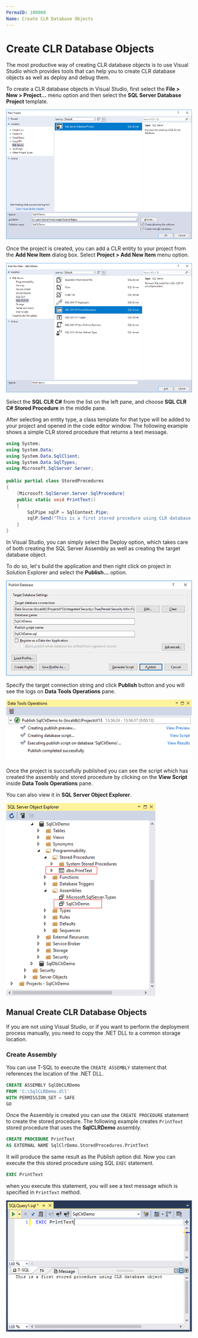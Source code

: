 ```yaml
---
PermaID: 100008
Name: Create CLR Database Objects
---
```


# Create CLR Database Objects

The most productive way of creating CLR database objects is to use Visual Studio which provides tools that can help you to create CLR database objects as well as deploy and debug them.

To create a CLR database objects in Visual Studio, first select the **File > New > Project...** menu option and then select the **SQL Server Database Project** template.

<img src="https://raw.githubusercontent.com/zzzprojects/sqlclr-tutorial/master/docs/images/create-clr-objects1.png" alt="Create clr objects-1">

Once the project is created, you can add a CLR entity to your project from the **Add New Item** dialog box. Select **Project > Add New Item** menu option.

<img src="https://raw.githubusercontent.com/zzzprojects/sqlclr-tutorial/master/docs/images/create-clr-objects2.png" alt="Create clr objects-2">

Select the **SQL CLR C#** from the list on the left pane, and choose **SQL CLR C# Stored Procedure** in the middle pane. 

After selecting an entity type, a class template for that type will be added to your project and opened in the code editor window. The following example shows a simple CLR stored procedure that returns a text message.

```csharp
using System;
using System.Data;
using System.Data.SqlClient;
using System.Data.SqlTypes;
using Microsoft.SqlServer.Server;

public partial class StoredProcedures
{
    [Microsoft.SqlServer.Server.SqlProcedure]
    public static void PrintText()
    {
        SqlPipe sqlP = SqlContext.Pipe;
        sqlP.Send("This is a first stored procedure using CLR database object");
    }
}
```

In Visual Studio, you can simply select the Deploy option, which takes care of both creating the SQL Server Assembly as well as creating the target database object. 

To do so, let's build the application and then right click on project in Solution Explorer and select the **Publish...** option.

<img src="https://raw.githubusercontent.com/zzzprojects/sqlclr-tutorial/master/docs/images/create-clr-objects3.png" alt="Create clr objects-3">

Specify the target connection string and click **Publish** button and you will see the logs on **Data Tools Operations** pane.

<img src="https://raw.githubusercontent.com/zzzprojects/sqlclr-tutorial/master/docs/images/create-clr-objects4.png" alt="Create clr objects-4">

Once the project is succsefully published you can see the script which has created the assembly and stored procedure by clicking on the **View Script** inside **Data Tools Operations** pane.

You can also view it in **SQL Server Object Explorer**.

<img src="https://raw.githubusercontent.com/zzzprojects/sqlclr-tutorial/master/docs/images/create-clr-objects5.png" alt="Create clr objects-5">

## Manual Create CLR Database Objects

If you are not using Visual Studio, or if you want to perform the deployment process manually, you need to copy the .NET DLL to a common storage location. 

### Create Assembly

You can use T-SQL to execute the `CREATE ASSEMBLY` statement that references the location of the .NET DLL.

```sql
CREATE ASSEMBLY SqlDbCLRDemo 
FROM 'C:\SqlCLRDemo.dll' 
WITH PERMISSION_SET = SAFE
GO
```

Once the Assembly is created you can use the `CREATE PROCEDURE` statement to create the stored procedure. The following example creates `PrintText` stored procedure that uses the **SqlCLRDemo** assembly.

```sql
CREATE PROCEDURE PrintText
AS EXTERNAL NAME SqlClrDemo.StoredProcedures.PrintText
```

It will produce the same result as the Publish option did. Now you can execute the this stored procedure using SQL `EXEC` statement.

```sql
EXEC PrintText
```

when you execute this statement, you will see a text message which is specified in `PrintText` method.

<img src="https://raw.githubusercontent.com/zzzprojects/sqlclr-tutorial/master/docs/images/create-clr-objects6.png" alt="Create clr objects-6">
